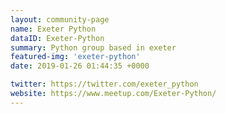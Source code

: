 ```yaml
---
layout: community-page
name: Exeter Python
dataID: Exeter-Python
summary: Python group based in exeter
featured-img: 'exeter-python'
date: 2019-01-26 01:44:35 +0000

twitter: https://twitter.com/exeter_python
website: https://www.meetup.com/Exeter-Python/
---
```

